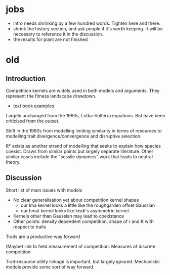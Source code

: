 # jobs

* intro needs shrinking by a few hundred words.  Tighten here and there.
* shrink the history section, and ask people if it's worth keeping.  It will be necessary to reference it in the discussion.
* the results for plant are not finished

# old


## Introduction

Competition kernels are widely used in both models and arguments.  They represent the fitness landscape drawdown.
  - text book examples

Largely unchanged from the 1960s, Lotka-Volterra equations.  But have been criticised from the outset.

Shift in the 1980s from modelling limiting similarity in terms of resources to modelling trait divergence/convergence and disruptive selection.

R* exists as another strand of modelling that seeks to explain how species coexist.  Draws from similar points but largely separate literature.  Other similar cases include the "sessile dynamics" work that leads to neutral theory.

## Discussion

Short list of main issues with models
  - No clear generalisation yet about competition kernel shapes
    - our lma kernel looks a little like the roughgarden offset Gaussian
    - our hmat kernel looks like kisdi's asymmetric kernel.
  - Kernels other than Gaussian may lead to coexistance
  - Other points: density dependent competition, shape of r and K with respect to traits

Traits are a productive way forward

(Maybe) link to field measurement of competition.  Measures of discrete competition 

Trait-resource utility linkage is important, but largely ignored.  Mechanistic models provide some sort of way forward.
